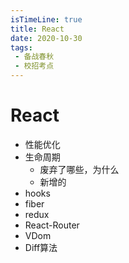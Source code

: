 ```yaml
---
isTimeLine: true
title: React
date: 2020-10-30
tags:
 - 备战春秋
 - 校招考点
---
```

# React
* 性能优化
* 生命周期
  * 废弃了哪些，为什么
  * 新增的
* hooks
* fiber
* redux
* React-Router
* VDom
* Diff算法

<comment/>